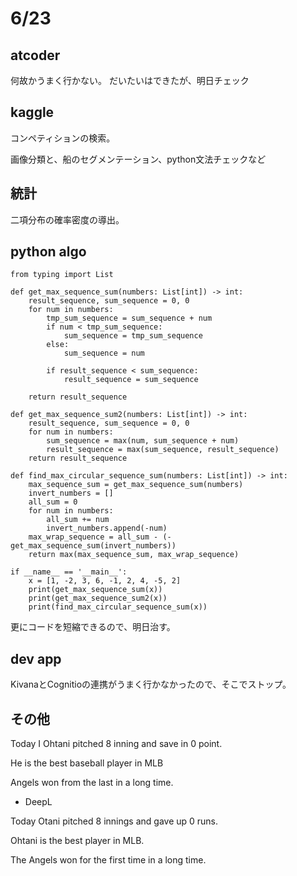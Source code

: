 # 6/23

## atcoder
何故かうまく行かない。
だいたいはできたが、明日チェック

## kaggle
コンペティションの検索。

画像分類と、船のセグメンテーション、python文法チェックなど

## 統計

二項分布の確率密度の導出。

## python algo

```
from typing import List

def get_max_sequence_sum(numbers: List[int]) -> int:
    result_sequence, sum_sequence = 0, 0
    for num in numbers:
        tmp_sum_sequence = sum_sequence + num
        if num < tmp_sum_sequence:
            sum_sequence = tmp_sum_sequence
        else:
            sum_sequence = num

        if result_sequence < sum_sequence:
            result_sequence = sum_sequence

    return result_sequence

def get_max_sequence_sum2(numbers: List[int]) -> int:
    result_sequence, sum_sequence = 0, 0
    for num in numbers:
        sum_sequence = max(num, sum_sequence + num)
        result_sequence = max(sum_sequence, result_sequence)
    return result_sequence

def find_max_circular_sequence_sum(numbers: List[int]) -> int:
    max_sequence_sum = get_max_sequence_sum(numbers)
    invert_numbers = []
    all_sum = 0
    for num in numbers:
        all_sum += num
        invert_numbers.append(-num)
    max_wrap_sequence = all_sum - (-get_max_sequence_sum(invert_numbers))
    return max(max_sequence_sum, max_wrap_sequence)

if __name__ == '__main__':
    x = [1, -2, 3, 6, -1, 2, 4, -5, 2]
    print(get_max_sequence_sum(x))
    print(get_max_sequence_sum2(x))
    print(find_max_circular_sequence_sum(x))

```
更にコードを短縮できるので、明日治す。

## dev app

KivanaとCognitioの連携がうまく行かなかったので、そこでストップ。

## その他

Today I Ohtani pitched 8 inning and save in 0 point.

He is the best baseball player in MLB

Angels won from the last in a long time.

- DeepL

Today Otani pitched 8 innings and gave up 0 runs.

Ohtani is the best player in MLB.

The Angels won for the first time in a long time.


